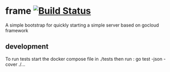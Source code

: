 # frame        [![Build Status](https://travis-ci.com/pitabwire/frame.svg?branch=main)](https://travis-ci.com/pitabwire/frame)

A simple bootstrap for quickly starting a simple server based on gocloud framework


## development
To run tests start the docker compose file in ./tests
then run : go test -json -cover ./...